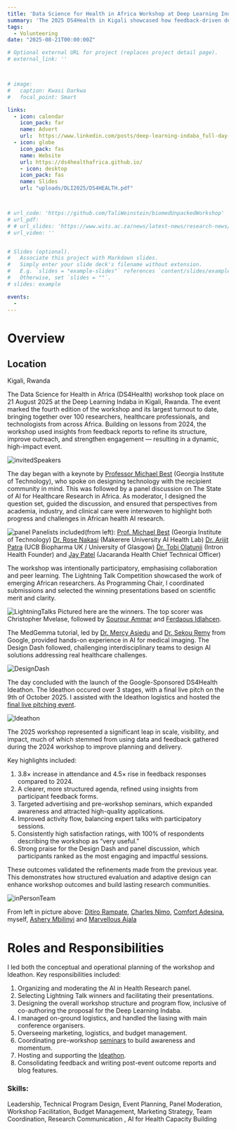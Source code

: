 ```yaml
---
title: 'Data Science for Health in Africa Workshop at Deep Learning Indaba 2025'
summary: 'The 2025 DS4Health in Kigali showcased how feedback-driven design, collaboration, and innovation transformed the workshop into one of the conference’s most engaging and impactful events.'
tags:
  - Volunteering
date: "2025-08-21T00:00:00Z"

# Optional external URL for project (replaces project detail page).
# external_link: ''



# image:
#   caption: Kwasi Darkwa
#   focal_point: Smart

links:
  - icon: calendar
    icon_pack: far
    name: Advert
    url:  https://www.linkedin.com/posts/deep-learning-indaba_full-day-workshops-2025-ugcPost-7364205938766966786-JimF?utm_source=share&utm_medium=member_desktop&rcm=ACoAACqUsloBag9mXbm5f-mMxS0riu1t-_Z_M0c
  - icon: globe
    icon_pack: fas
    name: Website
    url: https://ds4healthafrica.github.io/
    - icon: desktop
    icon_pack: fas
    name: Slides
    url: "uploads/DLI2025/DS4HEALTH.pdf"



# url_code: 'https://github.com/TaliWeinstein/biomedUnpackedWorkshop'
# url_pdf: 
# # url_slides: 'https://www.wits.ac.za/news/latest-news/research-news/2021/2021-11/eie-open-day-2021.html'
# url_video: ''


# Slides (optional).
#   Associate this project with Markdown slides.
#   Simply enter your slide deck's filename without extension.
#   E.g. `slides = "example-slides"` references `content/slides/example-slides.md`.
#   Otherwise, set `slides = ""`.
# slides: example

events:
  - 
---
```



# Overview

## Location
Kigali, Rwanda


The Data Science for Health in Africa (DS4Health) workshop took place on 21 August 2025 at the Deep Learning Indaba in Kigali, Rwanda. The event marked the fourth edition of the workshop and its largest turnout to date, bringing together over 100 researchers, healthcare professionals, and technologists from across Africa. Building on lessons from 2024, the workshop used insights from feedback reports to refine its structure, improve outreach, and strengthen engagement — resulting in a dynamic, high-impact event. 

![invitedSpeakers](keynote.png)

The day began with a keynote by [Professor Michael Best](https://mikeb.inta.gatech.edu/) (Georgia Institute of Technology), who spoke on designing technology with the recipient community in mind. This was followed by a panel discussion on The State of AI for Healthcare Research in Africa. As moderator, I designed the question set, guided the discussion, and ensured that perspectives from academia, industry, and clinical care were interwoven to highlight both progress and challenges in African health AI research.

![panel](panelDiscussion.png)
Panelists included(from left):
[Prof. Michael Best](https://mikeb.inta.gatech.edu/) (Georgia Institute of Technology)
[Dr. Rose Nakasi](https://cocis.mak.ac.ug/faculty/information-technology/rose-nakasi/) (Makerere University AI Health Lab)
[Dr. Arijit Patra](https://www.linkedin.com/in/arijit-patra-92a18457/) (UCB Biopharma UK / University of Glasgow)
[Dr. Tobi Olatunji](http://intron.io/) (Intron Health Founder) and
[Jay Patel](https://jacarandahealth.org/) (Jacaranda Health Chief Technical Officer) 


The workshop was intentionally participatory, emphasising collaboration and peer learning.
The Lightning Talk Competition showcased the work of emerging African researchers. As Programming Chair, I coordinated submissions and selected the winning presentations based on scientific merit and clarity. 

![LightningTalks](lightningTalk.png)
Pictured here are the winners. The top scorer was Christopher Mvelase, followed by [Sourour Ammar](https://www.linkedin.com/in/sourour-ammar-15a82617/) and [Ferdaous Idlahcen](https://www.linkedin.com/in/ferdaous-idlahcen/).


The MedGemma tutorial, led by [Dr. Mercy Asiedu](https://www.linkedin.com/in/mercy-n-asiedu/) and [Dr. Sekou Remy](https://www.linkedin.com/in/sekoulremy/) from Google, provided hands-on experience in AI for medical imaging. The Design Dash followed, challenging interdisciplinary teams to design AI solutions addressing real healthcare challenges.

![DesignDash](DesignDash.png)

The day concluded with the launch of the Google-Sponsored DS4Health Ideathon. The Ideathon occured over 3 stages, with a final live pitch on the 9th of October 2025. I assisted with the Ideathon logistics and hosted the [final live pitching event](https://cassyni.com/series/JWAjLmN99Z4fd8mCJR9w6i). 


![Ideathon](ideathon.png)


The 2025 workshop represented a significant leap in scale, visibility, and impact, much of which stemmed from using data and feedback gathered during the 2024 workshop to improve planning and delivery.

Key highlights included:
1. 3.8× increase in attendance and 4.5× rise in feedback responses compared to 2024.
2. A clearer, more structured agenda, refined using insights from participant feedback forms.
3. Targeted advertising and pre-workshop seminars, which expanded awareness and attracted high-quality applications.
4. Improved activity flow, balancing expert talks with participatory sessions.
5. Consistently high satisfaction ratings, with 100% of respondents describing the workshop as “very useful.”
6. Strong praise for the Design Dash and panel discussion, which participants ranked as the most engaging and impactful sessions.

These outcomes validated the refinements made from the previous year. This demonstrates how structured evaluation and adaptive design can enhance workshop outcomes and build lasting research communities.



![inPersonTeam](organisers.png)


From left in picture above: 
[Ditiro Rampate](https://www.linkedin.com/in/ditiro-rampate-46a999a4/), [Charles Nimo](https://www.linkedin.com/in/charlesnimo/), [Comfort Adesina](https://www.linkedin.com/in/comfort-adesina-77808b233/), myself, [Ashery Mbilinyi](https://www.linkedin.com/in/asherymbilinyi/) and [Marvellous Ajala ](https://www.linkedin.com/in/marvellousajala/)

# Roles and Responsibilities
I led both the conceptual and operational planning of the workshop and Ideathon.
Key responsibilities included:
1. Organizing and moderating the AI in Health Research panel.
2. Selecting Lightning Talk winners and facilitating their presentations.
3. Designing the overall workshop structure and program flow, inclusive of co-authoring the proposal for the Deep Learning Indaba.
4. I managed on-ground logistics, and handled the liasing with main conference organisers.
5. Overseeing marketing, logistics, and budget management.
6. Coordinating pre-workshop [seminars](https://cassyni.com/series/SHSF3nqRsEe2LA6h5s6PmC) to build awareness and momentum.
7. Hosting and supporting the [Ideathon](https://cassyni.com/series/JWAjLmN99Z4fd8mCJR9w6i).
8. Consolidating feedback and writing post-event outcome reports and blog features. 


### Skills: 
Leadership, Technical Program Design, Event Planning, Panel Moderation, Workshop Facilitation, Budget Management, Marketing Strategy, Team Coordination, Research Communication , AI for Health Capacity Building

